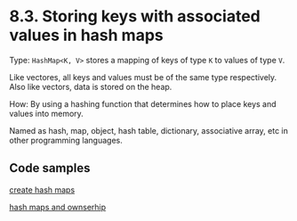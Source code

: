 # 8.3. Storing keys with associated values in hash maps

Type: `HashMap<K, V>` stores a mapping of keys of type `K` to values of type `V`.

Like vectores, all keys and values must be of the same type respectively. Also like vectors, data is stored on the heap.

How: By using a hashing function that determines how to place keys and values into memory.

Named as hash, map, object, hash table, dictionary, associative array, etc in other programming languages.

## Code samples

[create hash maps](./crates/create_hash_map/src/main.rs)

[hash maps and ownserhip](./crates/hash_maps_and_ownership/src/main.rs)
